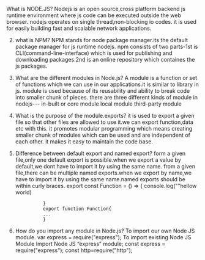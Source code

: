   What is NODE.JS?
Nodejs is an open source,cross platform backend js runtime environment where js code can be executed outside the web browser.
nodejs operates on single thread,non-blocking io codes.
it is used for easily building fast and scalable network applications.

2. what is NPM?
NPM stands for node package manager.its the default package manager for js runtime nodejs.
npm consists of two parts-1st is CLI(command-line-interface) which is used for publishing and downloading packages.2nd is an online repository which containes the js packages.

3. What are the different modules in Node.js?
A module is a function or set of functions which we can use in our applications.it is similar to library in js.
module is used because of its reusability and ability to break code into smaller chunk of pieces.
there are three different kinds of module in nodejs---
in-built or core module
local module
third-party module

4. What is the purpose of the module.exports?
it is used to export a given file so that other files are allowed to use it.we can export function,data etc with this.
it promotes modular programming which means creating smaller chunk of modules which can be used and are independent of each other.
it makes it easy to maintain the code base.

5. Difference between default export and named export?
form a given file,only one default export is possible.when we export a value by default,we dont have to import it by using the same name.
from a given file,there can be multiple named exports.when we export by name,we have to import it by using the same name.named exports should be within curly braces.
                export const Function = () => {
                 console.log(""hellow world)
                 
                 }
                 export function Function{
                 ...
                 }
                 
              
           
6. How do you import any module in Node.js?
To import our own Node JS module. var express = require("express"); To import existing Node JS Module Import Node JS “express” module;
const express = require("express"); 
const http=require("http");
